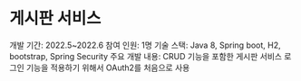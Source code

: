 # 게시판 서비스
개발 기간: 2022.5~2022.6
참여 인원: 1명 
기술 스택: Java 8, Spring boot, H2, bootstrap, Spring Security
주요 개발 내용: CRUD 기능을 포함한  게시판 서비스
로그인 기능을 적용하기 위해서  OAuth2를 처음으로 사용

